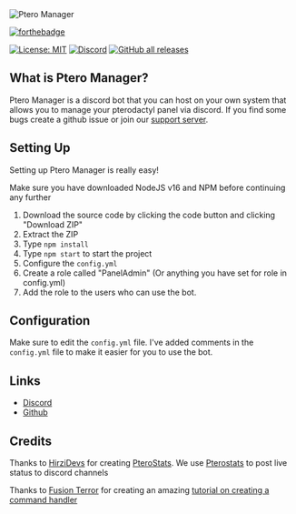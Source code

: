 <img src="https://i.imgur.com/Krx2dub.png" alt="Ptero Manager" />

[![forthebadge](https://forthebadge.com/images/badges/made-with-javascript.svg)](https://www.javascript.com/)

[![License: MIT](https://img.shields.io/badge/license-MIT-blue.svg)](LICENSE)
[![Discord](https://img.shields.io/discord/1043936305127632927?color=%23697EC6&label=discord)](https://discord.gg/svqDa5TaxA)
[![GitHub all releases](https://img.shields.io/github/downloads/Owl1029/pteromanager/total)](https://github.com/Owl1029/pteromanager/releases/)

## What is Ptero Manager?
Ptero Manager is a discord bot that you can host on your own system that allows you to manage your pterodactyl panel via discord. If you find some bugs create a github issue or join our [support server](https://discord.gg/svqDa5TaxA). 

## Setting Up

Setting up Ptero Manager is really easy!

Make sure you have downloaded NodeJS v16 and NPM before continuing any further 

1. Download the source code by clicking the code button and clicking "Download ZIP"
2. Extract the ZIP
3. Type ```npm install```
4. Type ```npm start``` to start the project
5. Configure the ```config.yml```
6. Create a role called "PanelAdmin" (Or anything you have set for role in config.yml) 
7. Add the role to the users who can use the bot. 

## Configuration 
Make sure to edit the ```config.yml``` file. I've added comments in the ```config.yml``` file to make it easier for you to use the bot.

## Links
* [Discord](https://discord.gg/svqDa5TaxA)
* [Github](https://github.com/Owl1029/pteromanager)

## Credits
Thanks to [HirziDevs](https://github.com/HirziDevs) for creating [PteroStats](https://github.com/HirziDevs/PteroStats). We use [Pterostats](https://github.com/HirziDevs/PteroStats) to post live status to discord channels

Thanks to [Fusion Terror](https://www.youtube.com/@FusionTerror) for creating an amazing [tutorial on creating a command handler](https://www.youtube.com/watch?v=HNH4V6Dhw6s)